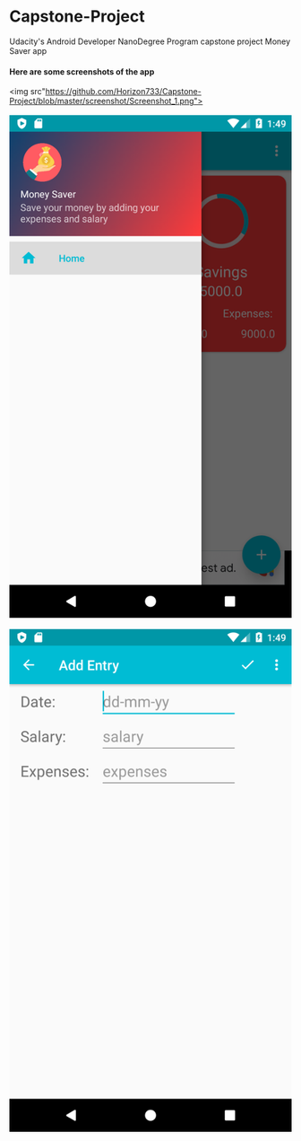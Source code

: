 # Capstone-Project
Udacity's Android Developer NanoDegree Program capstone project Money Saver app
#### Here are some screenshots of the app
<img src"https://github.com/Horizon733/Capstone-Project/blob/master/screenshot/Screenshot_1.png"><br><br>
<img src="https://github.com/Horizon733/Capstone-Project/blob/master/screenshot/Screenshot_2.png"><br><br>
<img src="https://github.com/Horizon733/Capstone-Project/blob/master/screenshot/Screenshot_3.png">
